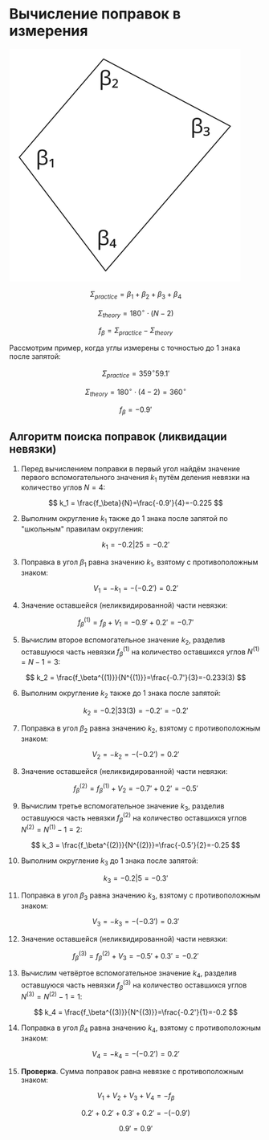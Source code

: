 # Вычисление поправок в измерения

![](./img/1.svg)

$$
\Sigma_{practice} =\beta_1 + \beta_2 + \beta_3 + \beta_4
$$

$$
\Sigma_{theory} =180^{\circ} \cdot (N - 2) 
$$

$$
f_\beta = \Sigma_{practice} - \Sigma_{theory}
$$

Рассмотрим пример, когда углы измерены с точностью до 1 знака после запятой:

$$
\Sigma_{practice} = 359^{\circ} 59.1'
$$

$$
\Sigma_{theory} =180^{\circ} \cdot (4 - 2) = 360^{\circ} 
$$

$$
f_\beta = -0.9' 
$$

## Алгоритм поиска поправок (ликвидации невязки)

1. Перед вычислением поправки в первый угол найдём значение первого вспомогательного значения $k_1$ путём деления невязки на количество углов $N = 4$:

$$
k_1 = \frac{f_\beta}{N}=\frac{-0.9'}{4}=-0.225
$$

2. Выполним округление $k_1$ также до 1 знака после запятой по "школьным" правилам округления:

$$
k_1 = -0.2|25 = -0.2'
$$

3. Поправка в угол $\beta_1$ равна значению $k_1$, взятому с противоположным знаком:

$$
V_1 = -k_1 = -(-0.2') = 0.2'
$$

4. Значение оставшейся (неликвидированной) части невязки:

$$
f_\beta^{(1)} = f_\beta + V_1 = -0.9' + 0.2' = -0.7'
$$

5. Вычислим второе вспомогательное значение $k_2$, разделив оставшуюся часть невязки $f_\beta^{(1)}$ на количество оставшихся углов $N^{(1)}=N-1=3$:

$$
k_2 = \frac{f_\beta^{(1)}}{N^{(1)}}=\frac{-0.7'}{3}=-0.233(3)
$$

6. Выполним округление $k_2$ также до 1 знака после запятой:

$$
k_2 = -0.2|33(3) = -0.2' = -0.2'
$$

7. Поправка в угол $\beta_2$ равна значению $k_2$, взятому с противоположным знаком:

$$
V_2 = -k_2 = -(-0.2') = 0.2'
$$

8. Значение оставшейся (неликвидированной) части невязки:

$$
f_\beta^{(2)} = f_\beta^{(1)} + V_2 = -0.7' + 0.2' = -0.5'
$$

9. Вычислим третье вспомогательное значение $k_3$, разделив оставшуюся часть невязки $f_\beta^{(2)}$ на количество оставшихся углов $N^{(2)}=N^{(1)}-1=2$:

$$
k_3 = \frac{f_\beta^{(2)}}{N^{(2)}}=\frac{-0.5'}{2}=-0.25
$$

10. Выполним округление $k_3$ до 1 знака после запятой:

$$
k_3 = -0.2|5 = -0.3'
$$

11. Поправка в угол $\beta_3$ равна значению $k_3$, взятому с противоположным знаком:

$$
V_3 = -k_3 = -(-0.3') = 0.3'
$$

12. Значение оставшейся (неликвидированной) части невязки:

$$
f_\beta^{(3)} = f_\beta^{(2)} + V_3 = -0.5' + 0.3' = -0.2'
$$

13. Вычислим четвёртое вспомогательное значение $k_4$, разделив оставшуюся часть невязки $f_\beta^{(3)}$ на количество оставшихся углов $N^{(3)}=N^{(2)}-1=1$:

$$
k_4 = \frac{f_\beta^{(3)}}{N^{(3)}}=\frac{-0.2'}{1}=-0.2
$$

14. Поправка в угол $\beta_4$ равна значению $k_4$, взятому с противоположным знаком:

$$
V_4 = -k_4 = -(-0.2') = 0.2'
$$

15. **Проверка**. Сумма поправок равна невязке с противоположным знаком:

$$
V_1 + V_2 + V_3 + V_4 = -f_\beta 
$$

$$
0.2' + 0.2' + 0.3' + 0.2' = -(-0.9') 
$$

$$
0.9' = 0.9'
$$
